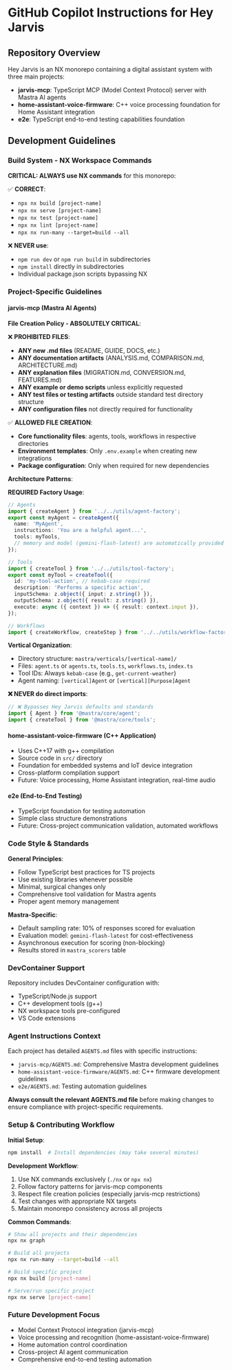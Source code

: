 # GitHub Copilot Instructions for Hey Jarvis

## Repository Overview

Hey Jarvis is an NX monorepo containing a digital assistant system with three main projects:

- **jarvis-mcp**: TypeScript MCP (Model Context Protocol) server with Mastra AI agents
- **home-assistant-voice-firmware**: C++ voice processing foundation for Home Assistant integration  
- **e2e**: TypeScript end-to-end testing capabilities foundation

## Development Guidelines

### Build System - NX Workspace Commands

**CRITICAL: ALWAYS use NX commands** for this monorepo:

✅ **CORRECT**:
- `npx nx build [project-name]`
- `npx nx serve [project-name]` 
- `npx nx test [project-name]`
- `npx nx lint [project-name]`
- `npx nx run-many --target=build --all`

❌ **NEVER use**:
- `npm run dev` or `npm run build` in subdirectories
- `npm install` directly in subdirectories
- Individual package.json scripts bypassing NX

### Project-Specific Guidelines

#### jarvis-mcp (Mastra AI Agents)

**File Creation Policy - ABSOLUTELY CRITICAL**:

❌ **PROHIBITED FILES**:
- **ANY new .md files** (README, GUIDE, DOCS, etc.)
- **ANY documentation artifacts** (ANALYSIS.md, COMPARISON.md, ARCHITECTURE.md)
- **ANY explanation files** (MIGRATION.md, CONVERSION.md, FEATURES.md)
- **ANY example or demo scripts** unless explicitly requested
- **ANY test files or testing artifacts** outside standard test directory structure
- **ANY configuration files** not directly required for functionality

✅ **ALLOWED FILE CREATION**:
- **Core functionality files**: agents, tools, workflows in respective directories
- **Environment templates**: Only `.env.example` when creating new integrations
- **Package configuration**: Only when required for new dependencies

**Architecture Patterns**:

**REQUIRED Factory Usage**:
```typescript
// Agents
import { createAgent } from '../../utils/agent-factory';
export const myAgent = createAgent({
  name: 'MyAgent',
  instructions: 'You are a helpful agent...',
  tools: myTools,
  // memory and model (gemini-flash-latest) are automatically provided
});

// Tools  
import { createTool } from '../../utils/tool-factory';
export const myTool = createTool({
  id: 'my-tool-action', // kebab-case required
  description: 'Performs a specific action',
  inputSchema: z.object({ input: z.string() }),
  outputSchema: z.object({ result: z.string() }),
  execute: async ({ context }) => ({ result: context.input }),
});

// Workflows
import { createWorkflow, createStep } from '../../utils/workflow-factory';
```

**Vertical Organization**:
- Directory structure: `mastra/verticals/[vertical-name]/`
- Files: `agent.ts` or `agents.ts`, `tools.ts`, `workflows.ts`, `index.ts`
- Tool IDs: Always `kebab-case` (e.g., `get-current-weather`)
- Agent naming: `[vertical]Agent` or `[vertical][Purpose]Agent`

**❌ NEVER do direct imports**:
```typescript
// ❌ Bypasses Hey Jarvis defaults and standards
import { Agent } from '@mastra/core/agent';
import { createTool } from '@mastra/core/tools';
```

#### home-assistant-voice-firmware (C++ Application)

- Uses C++17 with g++ compilation
- Source code in `src/` directory
- Foundation for embedded systems and IoT device integration
- Cross-platform compilation support
- Future: Voice processing, Home Assistant integration, real-time audio

#### e2e (End-to-End Testing)

- TypeScript foundation for testing automation
- Simple class structure demonstrations
- Future: Cross-project communication validation, automated workflows

### Code Style & Standards

**General Principles**:
- Follow TypeScript best practices for TS projects
- Use existing libraries whenever possible
- Minimal, surgical changes only
- Comprehensive tool validation for Mastra agents
- Proper agent memory management

**Mastra-Specific**:
- Default sampling rate: 10% of responses scored for evaluation
- Evaluation model: `gemini-flash-latest` for cost-effectiveness  
- Asynchronous execution for scoring (non-blocking)
- Results stored in `mastra_scorers` table

### DevContainer Support

Repository includes DevContainer configuration with:
- TypeScript/Node.js support
- C++ development tools (g++)
- NX workspace tools pre-configured
- VS Code extensions

### Agent Instructions Context

Each project has detailed `AGENTS.md` files with specific instructions:
- `jarvis-mcp/AGENTS.md`: Comprehensive Mastra development guidelines
- `home-assistant-voice-firmware/AGENTS.md`: C++ firmware development guidelines  
- `e2e/AGENTS.md`: Testing automation guidelines

**Always consult the relevant AGENTS.md file** before making changes to ensure compliance with project-specific requirements.

### Setup & Contributing Workflow

**Initial Setup**:
```bash
npm install  # Install dependencies (may take several minutes)
```

**Development Workflow**:
1. Use NX commands exclusively (`./nx` or `npx nx`)
2. Follow factory patterns for jarvis-mcp components
3. Respect file creation policies (especially jarvis-mcp restrictions)
4. Test changes with appropriate NX targets
5. Maintain monorepo consistency across all projects

**Common Commands**:
```bash
# Show all projects and their dependencies
npx nx graph

# Build all projects
npx nx run-many --target=build --all

# Build specific project
npx nx build [project-name]

# Serve/run specific project
npx nx serve [project-name]
```

### Future Development Focus

- Model Context Protocol integration (jarvis-mcp)
- Voice processing and recognition (home-assistant-voice-firmware)
- Home automation control coordination
- Cross-project AI agent communication
- Comprehensive end-to-end testing automation